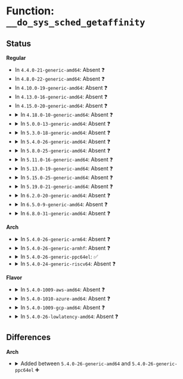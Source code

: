 # Function: <code>__do_sys_sched_getaffinity</code>

## Status
<b>Regular</b>
<ul>
<li>
In <code>4.4.0-21-generic-amd64</code>: Absent ❓
</li>
<li>
In <code>4.8.0-22-generic-amd64</code>: Absent ❓
</li>
<li>
In <code>4.10.0-19-generic-amd64</code>: Absent ❓
</li>
<li>
In <code>4.13.0-16-generic-amd64</code>: Absent ❓
</li>
<li>
In <code>4.15.0-20-generic-amd64</code>: Absent ❓
</li>
<li>
<details>
<summary>In <code>4.18.0-10-generic-amd64</code>: Absent ❓</summary>

```json
{
  "name": "__do_sys_sched_getaffinity",
  "collision_type": "Unique Static",
  "inline_type": "Full",
  "funcs": [
    {
      "addr": 18446744071579638189,
      "name": "__do_sys_sched_getaffinity",
      "external": false,
      "loc": "kernel/sched/core.c:4922",
      "file": "kernel/sched/core.c",
      "inline": "declared, inlined",
      "caller_inline": [
        "kernel/sched/core.c:__ia32_sys_sched_getaffinity",
        "kernel/sched/core.c:__x64_sys_sched_getaffinity"
      ],
      "caller_func": []
    }
  ],
  "symbols": []
}
```
</details>
</li>
<li>
<details>
<summary>In <code>5.0.0-13-generic-amd64</code>: Absent ❓</summary>

```json
{
  "name": "__do_sys_sched_getaffinity",
  "collision_type": "Unique Static",
  "inline_type": "Full",
  "funcs": [
    {
      "addr": 18446744071579675869,
      "name": "__do_sys_sched_getaffinity",
      "external": false,
      "loc": "kernel/sched/core.c:4907",
      "file": "kernel/sched/core.c",
      "inline": "declared, inlined",
      "caller_inline": [
        "kernel/sched/core.c:__ia32_sys_sched_getaffinity",
        "kernel/sched/core.c:__x64_sys_sched_getaffinity"
      ],
      "caller_func": []
    }
  ],
  "symbols": []
}
```
</details>
</li>
<li>
<details>
<summary>In <code>5.3.0-18-generic-amd64</code>: Absent ❓</summary>

```json
{
  "name": "__do_sys_sched_getaffinity",
  "collision_type": "Unique Static",
  "inline_type": "Full",
  "funcs": [
    {
      "addr": 18446744071579707805,
      "name": "__do_sys_sched_getaffinity",
      "external": false,
      "loc": "kernel/sched/core.c:5360",
      "file": "kernel/sched/core.c",
      "inline": "declared, inlined",
      "caller_inline": [
        "kernel/sched/core.c:__ia32_sys_sched_getaffinity",
        "kernel/sched/core.c:__x64_sys_sched_getaffinity"
      ],
      "caller_func": []
    }
  ],
  "symbols": []
}
```
</details>
</li>
<li>
<details>
<summary>In <code>5.4.0-26-generic-amd64</code>: Absent ❓</summary>

```json
{
  "name": "__do_sys_sched_getaffinity",
  "collision_type": "Unique Static",
  "inline_type": "Full",
  "funcs": [
    {
      "addr": 18446744071579749901,
      "name": "__do_sys_sched_getaffinity",
      "external": false,
      "loc": "kernel/sched/core.c:5551",
      "file": "kernel/sched/core.c",
      "inline": "declared, inlined",
      "caller_inline": [
        "kernel/sched/core.c:__ia32_sys_sched_getaffinity",
        "kernel/sched/core.c:__x64_sys_sched_getaffinity"
      ],
      "caller_func": []
    }
  ],
  "symbols": []
}
```
</details>
</li>
<li>
<details>
<summary>In <code>5.8.0-25-generic-amd64</code>: Absent ❓</summary>

```json
{
  "name": "__do_sys_sched_getaffinity",
  "collision_type": "Unique Static",
  "inline_type": "Full",
  "funcs": [
    {
      "addr": 18446744071579785709,
      "name": "__do_sys_sched_getaffinity",
      "external": false,
      "loc": "kernel/sched/core.c:5784",
      "file": "kernel/sched/core.c",
      "inline": "declared, inlined",
      "caller_inline": [
        "kernel/sched/core.c:__ia32_sys_sched_getaffinity",
        "kernel/sched/core.c:__x64_sys_sched_getaffinity"
      ],
      "caller_func": []
    }
  ],
  "symbols": []
}
```
</details>
</li>
<li>
<details>
<summary>In <code>5.11.0-16-generic-amd64</code>: Absent ❓</summary>

```json
{
  "name": "__do_sys_sched_getaffinity",
  "collision_type": "Unique Static",
  "inline_type": "Full",
  "funcs": [
    {
      "addr": 18446744071579776525,
      "name": "__do_sys_sched_getaffinity",
      "external": false,
      "loc": "kernel/sched/core.c:6608",
      "file": "kernel/sched/core.c",
      "inline": "declared, inlined",
      "caller_inline": [
        "kernel/sched/core.c:__ia32_sys_sched_getaffinity",
        "kernel/sched/core.c:__x64_sys_sched_getaffinity"
      ],
      "caller_func": []
    }
  ],
  "symbols": []
}
```
</details>
</li>
<li>
<details>
<summary>In <code>5.13.0-19-generic-amd64</code>: Absent ❓</summary>

```json
{
  "name": "__do_sys_sched_getaffinity",
  "collision_type": "Unique Static",
  "inline_type": "Full",
  "funcs": [
    {
      "addr": 18446744071579785117,
      "name": "__do_sys_sched_getaffinity",
      "external": false,
      "loc": "kernel/sched/core.c:6909",
      "file": "kernel/sched/core.c",
      "inline": "declared, inlined",
      "caller_inline": [
        "kernel/sched/core.c:__ia32_sys_sched_getaffinity",
        "kernel/sched/core.c:__x64_sys_sched_getaffinity"
      ],
      "caller_func": []
    }
  ],
  "symbols": []
}
```
</details>
</li>
<li>
<details>
<summary>In <code>5.15.0-25-generic-amd64</code>: Absent ❓</summary>

```json
{
  "name": "__do_sys_sched_getaffinity",
  "collision_type": "Unique Static",
  "inline_type": "Full",
  "funcs": [
    {
      "addr": 18446744071579879549,
      "name": "__do_sys_sched_getaffinity",
      "external": false,
      "loc": "kernel/sched/core.c:8102",
      "file": "kernel/sched/core.c",
      "inline": "declared, inlined",
      "caller_inline": [
        "kernel/sched/core.c:__ia32_sys_sched_getaffinity",
        "kernel/sched/core.c:__x64_sys_sched_getaffinity"
      ],
      "caller_func": []
    }
  ],
  "symbols": []
}
```
</details>
</li>
<li>
<details>
<summary>In <code>5.19.0-21-generic-amd64</code>: Absent ❓</summary>

```json
{
  "name": "__do_sys_sched_getaffinity",
  "collision_type": "Unique Static",
  "inline_type": "Full",
  "funcs": [
    {
      "addr": 18446744071579995836,
      "name": "__do_sys_sched_getaffinity",
      "external": false,
      "loc": "kernel/sched/core.c:8210",
      "file": "kernel/sched/core.c",
      "inline": "declared, inlined",
      "caller_inline": [
        "kernel/sched/core.c:__ia32_sys_sched_getaffinity",
        "kernel/sched/core.c:__x64_sys_sched_getaffinity"
      ],
      "caller_func": []
    }
  ],
  "symbols": []
}
```
</details>
</li>
<li>
<details>
<summary>In <code>6.2.0-20-generic-amd64</code>: Absent ❓</summary>

```json
{
  "name": "__do_sys_sched_getaffinity",
  "collision_type": "Unique Static",
  "inline_type": "Full",
  "funcs": [
    {
      "addr": 18446744071580157644,
      "name": "__do_sys_sched_getaffinity",
      "external": false,
      "loc": "kernel/sched/core.c:8394",
      "file": "kernel/sched/core.c",
      "inline": "declared, inlined",
      "caller_inline": [
        "kernel/sched/core.c:__ia32_sys_sched_getaffinity",
        "kernel/sched/core.c:__x64_sys_sched_getaffinity"
      ],
      "caller_func": []
    }
  ],
  "symbols": []
}
```
</details>
</li>
<li>
<details>
<summary>In <code>6.5.0-9-generic-amd64</code>: Absent ❓</summary>

```json
{
  "name": "__do_sys_sched_getaffinity",
  "collision_type": "Unique Static",
  "inline_type": "Full",
  "funcs": [
    {
      "addr": 18446744071580206476,
      "name": "__do_sys_sched_getaffinity",
      "external": false,
      "loc": "kernel/sched/core.c:8503",
      "file": "kernel/sched/core.c",
      "inline": "declared, inlined",
      "caller_inline": [
        "kernel/sched/core.c:__ia32_sys_sched_getaffinity",
        "kernel/sched/core.c:__x64_sys_sched_getaffinity"
      ],
      "caller_func": []
    }
  ],
  "symbols": []
}
```
</details>
</li>
<li>
<details>
<summary>In <code>6.8.0-31-generic-amd64</code>: Absent ❓</summary>

```json
{
  "name": "__do_sys_sched_getaffinity",
  "collision_type": "Unique Static",
  "inline_type": "Full",
  "funcs": [
    {
      "addr": 18446744071580254796,
      "name": "__do_sys_sched_getaffinity",
      "external": false,
      "loc": "kernel/sched/core.c:8507",
      "file": "kernel/sched/core.c",
      "inline": "declared, inlined",
      "caller_inline": [
        "kernel/sched/core.c:__ia32_sys_sched_getaffinity",
        "kernel/sched/core.c:__x64_sys_sched_getaffinity"
      ],
      "caller_func": []
    }
  ],
  "symbols": []
}
```
</details>
</li>
</ul>
<b>Arch</b>
<ul>
<li>
<details>
<summary>In <code>5.4.0-26-generic-arm64</code>: Absent ❓</summary>

```json
{
  "name": "__do_sys_sched_getaffinity",
  "collision_type": "Unique Static",
  "inline_type": "Full",
  "funcs": [
    {
      "addr": 18446603336490928388,
      "name": "__do_sys_sched_getaffinity",
      "external": false,
      "loc": "kernel/sched/core.c:5551",
      "file": "kernel/sched/core.c",
      "inline": "declared, inlined",
      "caller_inline": [
        "kernel/sched/core.c:__arm64_sys_sched_getaffinity"
      ],
      "caller_func": []
    }
  ],
  "symbols": []
}
```
</details>
</li>
<li>
<details>
<summary>In <code>5.4.0-26-generic-armhf</code>: Absent ❓</summary>

```json
{
  "name": "__do_sys_sched_getaffinity",
  "collision_type": "Unique Static",
  "inline_type": "Full",
  "funcs": [
    {
      "addr": 3224947936,
      "name": "__do_sys_sched_getaffinity",
      "external": false,
      "loc": "kernel/sched/core.c:5551",
      "file": "kernel/sched/core.c",
      "inline": "declared, inlined",
      "caller_inline": [
        "kernel/sched/core.c:__se_sys_sched_getaffinity"
      ],
      "caller_func": []
    }
  ],
  "symbols": []
}
```
</details>
</li>
<li>
<details>
<summary>In <code>5.4.0-26-generic-ppc64el</code>: ✅</summary>

```c
long int __do_sys_sched_getaffinity(pid_t pid, unsigned int len, long unsigned int * user_mask_ptr)
```

```json
{
  "name": "__do_sys_sched_getaffinity",
  "collision_type": "Unique Static",
  "inline_type": "No",
  "funcs": [
    {
      "addr": 13835058055283781664,
      "name": "__do_sys_sched_getaffinity",
      "external": false,
      "loc": "kernel/sched/core.c:5551",
      "file": "kernel/sched/core.c",
      "inline": "seen, unknown",
      "caller_inline": [],
      "caller_func": [
        "kernel/sched/core.c:__se_sys_sched_getaffinity"
      ]
    }
  ],
  "symbols": [
    {
      "addr": 13835058055283781664,
      "name": "__do_sys_sched_getaffinity",
      "section": ".text",
      "bind": "STB_LOCAL",
      "size": 288
    }
  ]
}
```
</details>
</li>
<li>
<details>
<summary>In <code>5.4.0-24-generic-riscv64</code>: Absent ❓</summary>

```json
{
  "name": "__do_sys_sched_getaffinity",
  "collision_type": "Unique Static",
  "inline_type": "Full",
  "funcs": [
    {
      "addr": 18446743936271564874,
      "name": "__do_sys_sched_getaffinity",
      "external": false,
      "loc": "kernel/sched/core.c:5551",
      "file": "kernel/sched/core.c",
      "inline": "declared, inlined",
      "caller_inline": [
        "kernel/sched/core.c:__se_sys_sched_getaffinity"
      ],
      "caller_func": []
    }
  ],
  "symbols": []
}
```
</details>
</li>
</ul>
<b>Flavor</b>
<ul>
<li>
<details>
<summary>In <code>5.4.0-1009-aws-amd64</code>: Absent ❓</summary>

```json
{
  "name": "__do_sys_sched_getaffinity",
  "collision_type": "Unique Static",
  "inline_type": "Full",
  "funcs": [
    {
      "addr": 18446744071579725853,
      "name": "__do_sys_sched_getaffinity",
      "external": false,
      "loc": "kernel/sched/core.c:5551",
      "file": "kernel/sched/core.c",
      "inline": "declared, inlined",
      "caller_inline": [
        "kernel/sched/core.c:__ia32_sys_sched_getaffinity",
        "kernel/sched/core.c:__x64_sys_sched_getaffinity"
      ],
      "caller_func": []
    }
  ],
  "symbols": []
}
```
</details>
</li>
<li>
<details>
<summary>In <code>5.4.0-1010-azure-amd64</code>: Absent ❓</summary>

```json
{
  "name": "__do_sys_sched_getaffinity",
  "collision_type": "Unique Static",
  "inline_type": "Full",
  "funcs": [
    {
      "addr": 18446744071579654413,
      "name": "__do_sys_sched_getaffinity",
      "external": false,
      "loc": "kernel/sched/core.c:5551",
      "file": "kernel/sched/core.c",
      "inline": "declared, inlined",
      "caller_inline": [
        "kernel/sched/core.c:__ia32_sys_sched_getaffinity",
        "kernel/sched/core.c:__x64_sys_sched_getaffinity"
      ],
      "caller_func": []
    }
  ],
  "symbols": []
}
```
</details>
</li>
<li>
<details>
<summary>In <code>5.4.0-1009-gcp-amd64</code>: Absent ❓</summary>

```json
{
  "name": "__do_sys_sched_getaffinity",
  "collision_type": "Unique Static",
  "inline_type": "Full",
  "funcs": [
    {
      "addr": 18446744071579712605,
      "name": "__do_sys_sched_getaffinity",
      "external": false,
      "loc": "kernel/sched/core.c:5551",
      "file": "kernel/sched/core.c",
      "inline": "declared, inlined",
      "caller_inline": [
        "kernel/sched/core.c:__ia32_sys_sched_getaffinity",
        "kernel/sched/core.c:__x64_sys_sched_getaffinity"
      ],
      "caller_func": []
    }
  ],
  "symbols": []
}
```
</details>
</li>
<li>
<details>
<summary>In <code>5.4.0-26-lowlatency-amd64</code>: Absent ❓</summary>

```json
{
  "name": "__do_sys_sched_getaffinity",
  "collision_type": "Unique Static",
  "inline_type": "Full",
  "funcs": [
    {
      "addr": 18446744071579757565,
      "name": "__do_sys_sched_getaffinity",
      "external": false,
      "loc": "kernel/sched/core.c:5551",
      "file": "kernel/sched/core.c",
      "inline": "declared, inlined",
      "caller_inline": [
        "kernel/sched/core.c:__ia32_sys_sched_getaffinity",
        "kernel/sched/core.c:__x64_sys_sched_getaffinity"
      ],
      "caller_func": []
    }
  ],
  "symbols": []
}
```
</details>
</li>
</ul>

## Differences
<b>Arch</b>
<ul>
<li>
<details>
<summary>Added between <code>5.4.0-26-generic-amd64</code> and <code>5.4.0-26-generic-ppc64el</code> ➕</summary>

```c
long int __do_sys_sched_getaffinity(pid_t pid, unsigned int len, long unsigned int * user_mask_ptr)
```
</details>
</li>
</ul>
